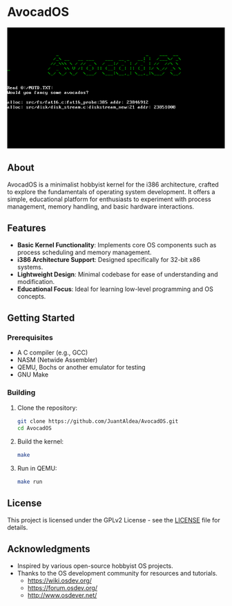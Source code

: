 # AvocadOS

![AvocadOS Splash](https://github.com/JuantAldea/AvocadOS/blob/master/.github/docs/splash.png)

## About

AvocadOS is a minimalist hobbyist kernel for the i386 architecture, crafted to explore the fundamentals of operating system development. It offers a simple, educational platform for enthusiasts to experiment with process management, memory handling, and basic hardware interactions.

## Features

- **Basic Kernel Functionality**: Implements core OS components such as process scheduling and memory management.
- **i386 Architecture Support**: Designed specifically for 32-bit x86 systems.
- **Lightweight Design**: Minimal codebase for ease of understanding and modification.
- **Educational Focus**: Ideal for learning low-level programming and OS concepts.

## Getting Started

### Prerequisites

- A C compiler (e.g., GCC)
- NASM (Netwide Assembler)
- QEMU, Bochs or another emulator for testing
- GNU Make

### Building

1. Clone the repository:
   ```bash
   git clone https://github.com/JuantAldea/AvocadOS.git
   cd AvocadOS
   ```
2. Build the kernel:
   ```bash
   make
   ```
3. Run in QEMU:
   ```bash
   make run
   ```



## License

This project is licensed under the GPLv2 License - see the [LICENSE](LICENSE) file for details.

## Acknowledgments

- Inspired by various open-source hobbyist OS projects.
- Thanks to the OS development community for resources and tutorials.
  - https://wiki.osdev.org/
  - https://forum.osdev.org/
  - http://www.osdever.net/
